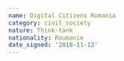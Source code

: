 ```yaml
---
name: Digital Citizens Romania
category: civil_society
nature: Think-tank
nationality: Roumanie
date_signed: '2018-11-12'
---
```

    